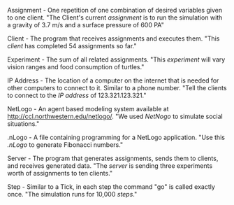 Assignment - One repetition of one combination of desired variables given to one client. "The Client's current _assignment_ is to run the simulation with a gravity of 3.7 m/s and a surface pressure of 600 PA"

Client - The program that receives assignments and executes them. "This _client_ has completed 54 assignments so far."

Experiment - The sum of all related assignments. "This _experiment_ will vary vision ranges and food consumption of turtles."

IP Address - The location of a computer on the internet that is needed for other computers to connect to it. Similar to a phone number. "Tell the clients to connect to the _IP address_ of 123.321.123.321."

NetLogo - An agent based modeling system available at http://ccl.northwestern.edu/netlogo/. "We used _NetNogo_ to simulate social situations."

.nLogo - A file containing programming for a NetLogo application. "Use this _.nLogo_ to generate Fibonacci numbers."

Server - The program that generates assignments, sends them to clients, and receives generated data. "The _server_ is sending three experiments worth of assignments to ten clients."

Step - Similar to a Tick, in each step the command "go" is called exactly once. "The simulation runs for 10,000 _steps_."